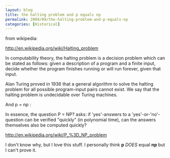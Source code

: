 ```yaml
---
layout: blog
title: the halting problem and p equals np
permalink: 2009/09/the-halting-problem-and-p-equals-np
categories: [Historical]
---
```


<p>from wikipedia:</p>
<p><a href="http://en.wikipedia.org/wiki/Halting_problem" title="http://en.wikipedia.org/wiki/Halting_problem">http://en.wikipedia.org/wiki/Halting_problem</a></p>
<p>In computability theory, the halting problem is a decision problem which can be stated as follows: given a description of a program and a finite input, decide whether the program finishes running or will run forever, given that input.</p>
<p>Alan Turing proved in 1936 that a general algorithm to solve the halting problem for all possible program-input pairs cannot exist. We say that the halting problem is undecidable over Turing machines.</p>
<p>And p = np : </p>
<p>In essence, the question P = NP? asks: if 'yes'-answers to a 'yes'-or-'no'-question can be verified "quickly" (in polynomial time), can the answers themselves also be computed quickly?</p>
<p><a href="http://en.wikipedia.org/wiki/P_%3D_NP_problem" title="http://en.wikipedia.org/wiki/P_%3D_NP_problem">http://en.wikipedia.org/wiki/P_%3D_NP_problem</a></p>
<p>I don't know why, but I love this stuff. I personally think <b>p</b> <i>DOES</i> equal <b>np</b> but I can't prove it.</p>
